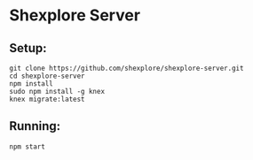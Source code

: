 # Shexplore Server

## Setup:
    git clone https://github.com/shexplore/shexplore-server.git
    cd shexplore-server
    npm install
    sudo npm install -g knex
    knex migrate:latest


## Running:
    npm start
